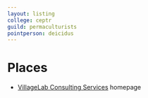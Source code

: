 ```yaml
---
layout: listing
college: ceptr
guild: permaculturists
pointperson: deicidus
---
```

# Places
* [VillageLab Consulting Services](http://www.villagelab.net/) homepage
